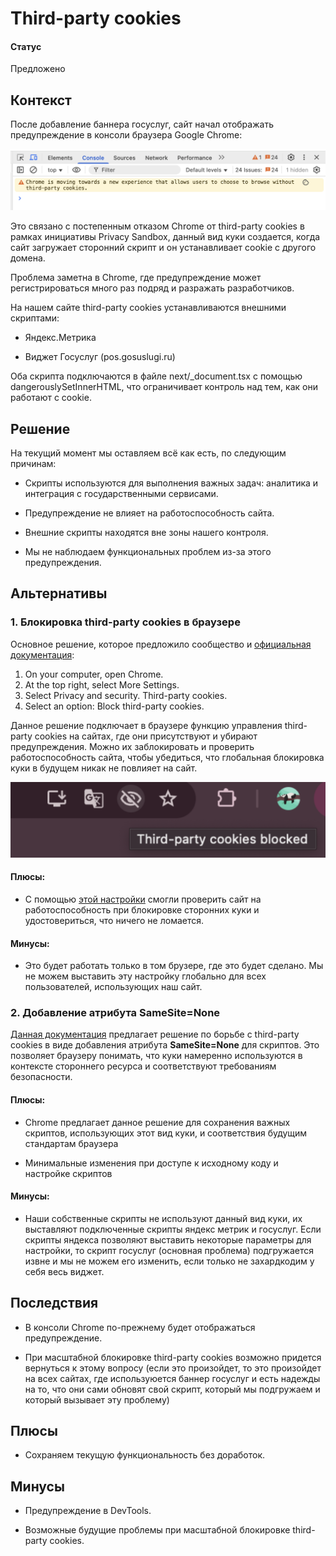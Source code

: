 # Third-party cookies

#### Статус
Предложено

## Контекст
После добавление баннера госуслуг, сайт начал отображать предупреждение в консоли браузера Google Chrome:

![third party cookies](./images/third-party-cookies.png)

Это связано с постепенным отказом Chrome от third-party cookies в рамках инициативы Privacy Sandbox, данный вид куки создается, когда сайт загружает сторонний скрипт и он устанавливает cookie с другого домена.

Проблема заметна в Chrome, где предупреждение может регистрироваться много раз подряд и разражать разработчиков.

На нашем сайте third-party cookies устанавливаются внешними скриптами:

- Яндекс.Метрика

- Виджет Госуслуг (pos.gosuslugi.ru)

Оба скрипта подключаются в файле next/_document.tsx с помощью dangerouslySetInnerHTML, что ограничивает контроль над тем, как они работают с cookie.

## Решение
На текущий момент мы оставляем всё как есть, по следующим причинам:

- Скрипты используются для выполнения важных задач: аналитика и интеграция с государственными сервисами.

- Предупреждение не влияет на работоспособность сайта.

- Внешние скрипты находятся вне зоны нашего контроля.

- Мы не наблюдаем функциональных проблем из-за этого предупреждения.

## Альтернативы

### 1. Блокировка third-party cookies в браузере
Основное решение, которое предложило сообщество и [официальная документация](https://privacysandbox.google.com/cookies/prepare/overview): 

1. On your computer, open Chrome.
2. At the top right, select More Settings.
3. Select Privacy and security. Third-party cookies.
4. Select an option: Block third-party cookies.

Данное решение подключает в браузере функцию управления third-party cookies на сайтах, где они присутствуют и убирают предупреждения. Можно их заблокировать и проверить работоспособность сайта, чтобы убедиться, что глобальная блокировка куки в будущем никак не повлияет на сайт. 

![third party cookies](./images/block-third-party-cookies.png)

#### Плюсы:
- С помощью [этой настройки](https://privacysandbox.google.com/cookies) смогли проверить сайт на работоспособность при блокировке сторонних куки и удостовериться, что ничего не ломается.

#### Минусы:
- Это будет работать только в том брузере, где это будет сделано. Мы не можем выставить эту настройку глобально для всех пользователей, использующих наш сайт.

### 2. Добавление атрибута SameSite=None
[Данная документация](https://privacysandbox.google.com/cookies/prepare/audit-cookies) предлагает решение по борьбе с third-party cookies в виде добавления атрибута **SameSite=None** для скриптов. Это позволяет браузеру понимать, что куки намеренно используются в контексте стороннего ресурса и соответствуют требованиям безопасности.

#### Плюсы:
- Chrome предлагает данное решение для сохранения важных скриптов, использующих этот вид куки, и соответствия будущим стандартам браузера

- Минимальные изменения при доступе к исходному коду и настройке скриптов

#### Минусы:
- Наши собственные скрипты не используют данный вид куки, их выставляют подключенные скрипты яндекс метрик и госуслуг. Если скрипты яндекса позволяют выставить некоторые параметры для настройки, то скрипт госуслуг (основная проблема) подгружается извне и мы не можем его изменить, если только не захардкодим у себя весь виджет.

## Последствия
- В консоли Chrome по-прежнему будет отображаться предупреждение.

- При масштабной блокировке third-party cookies возможно придется вернуться к этому вопросу (если это произойдет, то это произойдет на всех сайтах, где используюется баннер госуслуг и есть надежды на то, что они сами обновят свой скрипт, который мы подгружаем и который вызывает эту проблему)

## Плюсы
- Сохраняем текущую функциональность без доработок.

## Минусы
- Предупреждение в DevTools.

- Возможные будущие проблемы при масштабной блокировке third-party cookies.